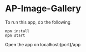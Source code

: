 # AP-Image-Gallery

To run this app, do the following:
	
	npm install
	npm start

Open the app on localhost:(port)/app